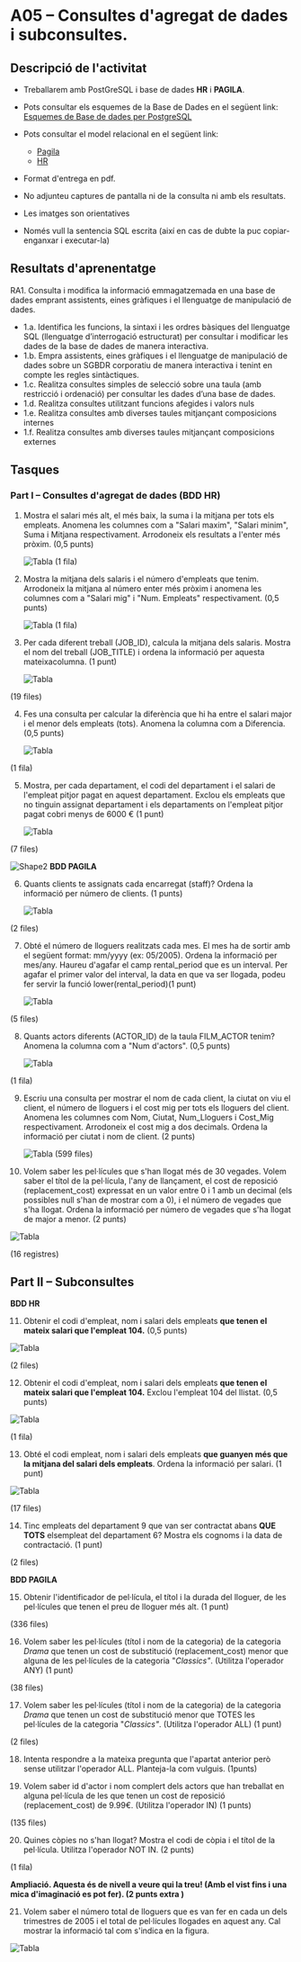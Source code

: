 # A05 – Consultes d'agregat de dades i subconsultes.

## Descripció de l'activitat

- Treballarem amb PostGreSQL i base de dades **HR** i **PAGILA**. 
- Pots consultar els esquemes de la Base de Dades en el següent link: [Esquemes de Base de dades per PostgreSQL](https://github.com/sapa-basededades/M02-M10-Bases-de-Dades/tree/main/1%20-%20Llenguatge%20SQL%20DML%20i%20DDL/DATABASES/POSTGRESQL)
- Pots consultar el model relacional en el següent link:
  - [Pagila](https://github.com/sapa-basededades/M02-M10-Bases-de-Dades/blob/main/1%20-%20Llenguatge%20SQL%20DML%20i%20DDL/1%20-%20DATABASES/ESQUEMES/1%20-%20POSTGRES/08%20-%20Pagila/pagila-erm.png)
  - [HR]()

- Format d'entrega en pdf.
- No adjunteu captures de pantalla ni de la consulta ni amb els resultats.
- Les imatges son orientatives
- Només vull la sentencia SQL escrita (així en cas de dubte la puc copiar-enganxar i executar-la)

## Resultats d'aprenentatge

RA1. Consulta i modifica la informació emmagatzemada en una base de dades emprant assistents, eines gràfiques i el llenguatge de manipulació de dades.
- 1.a. Identifica les funcions, la sintaxi i les ordres bàsiques del llenguatge SQL (llenguatge d’interrogació estructurat) per consultar i modificar les dades de la base de dades de manera interactiva.
- 1.b. Empra assistents, eines gràfiques i el llenguatge de manipulació de dades sobre un SGBDR corporatiu de manera interactiva i tenint en compte les regles sintàctiques.
- 1.c. Realitza consultes simples de selecció sobre una taula (amb restricció i ordenació) per consultar les dades d’una base de dades.
- 1.d. Realitza consultes utilitzant funcions afegides i valors nuls
- 1.e. Realitza consultes amb diverses taules mitjançant composicions internes
- 1.f. Realitza consultes amb diverses taules mitjançant composicions externes


## Tasques

### Part I – Consultes d'agregat de dades (**BDD HR**)

1. Mostra el salari més alt, el més baix, la suma i la mitjana per tots els empleats. Anomena les columnes com a "Salari maxim", "Salari minim", Suma i Mitjana respectivament. Arrodoneix els resultats a l'enter més pròxim. (0,5 punts)

   ![Tabla](assets/A05_img1.png)
(1 fila)

2. Mostra la mitjana dels salaris i el número d'empleats que tenim. Arrodoneix la mitjana al número enter més pròxim i anomena les columnes com a "Salari mig" i "Num. Empleats" respectivament. (0,5 punts)

   ![Tabla](assets/A05_img2.png)
(1 fila)

3. Per cada diferent treball (JOB\_ID), calcula la mitjana dels salaris. Mostra el nom del treball (JOB\_TITLE) i ordena la informació per aquesta mateixacolumna. (1 punt)

   ![Tabla](assets/A05_img3.png)

(19 files)

4. Fes una consulta per calcular la diferència que hi ha entre el salari major i el menor dels empleats (tots). Anomena la columna com a Diferencia. (0,5 punts)

   ![Tabla](assets/A05_img4.png)

(1 fila)

5. Mostra, per cada departament, el codi del departament i el salari de l'empleat pitjor pagat en aquest departament. Exclou els empleats que no tinguin assignat departament i els departaments on l'empleat pitjor pagat cobri menys de 6000 € (1 punt)

   ![Tabla](assets/A05_img5.png)

(7 files)

![Shape2](RackMultipart20230721-1-prj4cz_html_6ad3514c9ad98947.gif) **BDD PAGILA**

6. Quants clients te assignats cada encarregat (staff)? Ordena la informació per número de clients. (1 punts)

   ![Tabla](assets/A05_img6.png)

(2 files)

7. Obté el número de lloguers realitzats cada mes. El mes ha de sortir amb el següent format: mm/yyyy (ex: 05/2005). Ordena la informació per mes/any. Haureu d'agafar el camp rental\_period que es un interval. Per agafar el primer valor del interval, la data en que va ser llogada, podeu fer servir la funció lower(rental\_period)(1 punt)

   ![Tabla](assets/A05_img7.png)

(5 files)

8. Quants actors diferents (ACTOR\_ID) de la taula FILM\_ACTOR tenim? Anomena la columna com a "Num d'actors". (0,5 punts)

   ![Tabla](assets/A05_img8.png)

(1 fila)

9. Escriu una consulta per mostrar el nom de cada client, la ciutat on viu el client, el número de lloguers i el cost mig per tots els lloguers del client. Anomena les columnes com Nom, Ciutat, Num\_Lloguers i Cost\_Mig respectivament. Arrodoneix el cost mig a dos decimals. Ordena la informació per ciutat i nom de client. (2 punts)

   ![Tabla](assets/A05_img9.png)
(599 files)

10. Volem saber les pel·lícules que s'han llogat més de 30 vegades. Volem saber el títol de la pel·lícula, l'any de llançament, el cost de reposició (replacement\_cost) expressat en un valor entre 0 i 1 amb un decimal (els possibles null s'han de mostrar com a 0), i el número de vegades que s'ha llogat. Ordena la informació per número de vegades que s'ha llogat de major a menor. (2 punts)

   ![Tabla](assets/A05_img10.png)

(16 registres)

## Part II – Subconsultes 

**BDD HR**

11. Obtenir el codi d'empleat, nom i salari dels empleats **que tenen el mateix salari que l'empleat 104.** (0,5 punts)

   ![Tabla](assets/A05_img11.png)

(2 files)

12. Obtenir el codi d'empleat, nom i salari dels empleats **que tenen el mateix salari que l'empleat 104.** Exclou l'empleat 104 del llistat. (0,5 punts)

   ![Tabla](assets/A05_img12.png)

(1 fila)

13. Obté el codi empleat, nom i salari dels empleats **que guanyen més que la mitjana del salari dels empleats**. Ordena la informació per salari. (1 punt)

   ![Tabla](assets/A05_img13.png)

(17 files)

14. Tinc empleats del departament 9 que van ser contractat abans **QUE TOTS** elsempleat del departament 6? Mostra els cognoms i la data de contractació. (1 punt)

(2 files)

**BDD PAGILA**

  

15. Obtenir l'identificador de pel·lícula, el títol i la durada del lloguer, de les pel·lícules que tenen el preu de lloguer més alt. (1 punt)

(336 files)

16. Volem saber les pel·lícules (títol i nom de la categoria) de la categoria _Drama_ que tenen un cost de substitució (replacement\_cost) menor que alguna de les pel·lícules de la categoria "_Classics"_. (Utilitza l'operador ANY) (1 punt)

(38 files)

17. Volem saber les pel·lícules (títol i nom de la categoria) de la categoria _Drama_ que tenen un cost de substitució menor que TOTES les pel·lícules de la categoria "_Classics"_. (Utilitza l'operador ALL) (1 punt)

(2 files)

18. Intenta respondre a la mateixa pregunta que l'apartat anterior però sense utilitzar l'operador ALL. Planteja-la com vulguis. (1punts)

19. Volem saber id d'actor i nom complert dels actors que han treballat en alguna pel·lícula de les que tenen un cost de reposició (replacement\_cost) de 9.99€. (Utilitza l'operador IN) (1 punts)

(135 files)

20. Quines còpies no s'han llogat? Mostra el codi de còpia i el títol de la pel·lícula. Utilitza l'operador NOT IN. (2 punts)

(1 fila)

**Ampliació. Aquesta és de nivell a veure qui la treu! (Amb el vist fins i una mica d'imaginació es pot fer). (2 punts extra )**

21. Volem saber el número total de lloguers que es van fer en cada un dels trimestres de 2005 i el total de pel·lícules llogades en aquest any. Cal mostrar la informació tal com s'indica en la figura.

   ![Tabla](assets/A05_img21.png)


